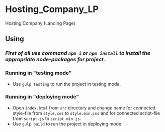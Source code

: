 # Hosting_Company_LP
Hosting Company (Landing Page)

## Using

### _**First of all use command `npm i` or `npm install` to install the appropriate node-packages for project.**_

### **Running in "testing mode"**

- Use `gulp testing` to run the project in testing mode.

### **Running in "deploying mode"**

- Open `index.html` from `src` directory and change name for connected style-file from `style.css` to `style.min.css` and for connected script-file from `script.js` to `script.min.js`.
- Use `gulp build` to run the project in deploying mode.